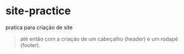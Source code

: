 # site-practice
 pratica para criação de site
 > até então com a criação de um cabeçalho (header) e um rodapé (footer).
